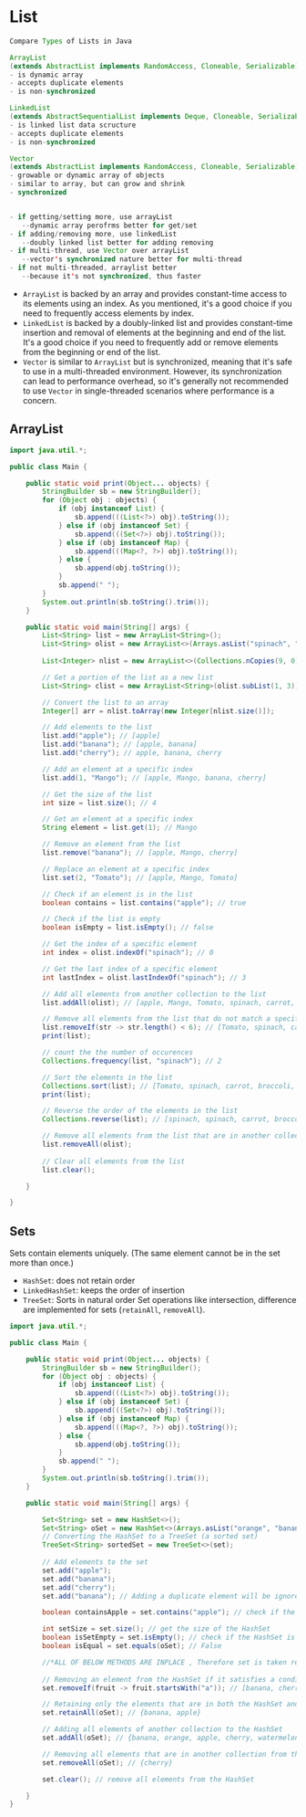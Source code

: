 # List



```java
Compare Types of Lists in Java

ArrayList
(extends AbstractList implements RandomAccess, Cloneable, Serializable)
- is dynamic array
- accepts duplicate elements
- is non-synchronized

LinkedList
(extends AbstractSequentialList implements Deque, Cloneable, Serializable)
- is linked list data scructure
- accepts duplicate elements
- is non-synchronized

Vector
(extends AbstractList implements RandomAccess, Cloneable, Serializable)
- growable or dynamic array of objects
- similar to array, but can grow and shrink
- synchronized


- if getting/setting more, use arrayList
   --dynamic array perofrms better for get/set
- if adding/removing more, use linkedList
   --doubly linked list better for adding removing
- if multi-thread, use Vector over arrayList
   --vector's synchronized nature better for multi-thread
- if not multi-threaded, arraylist better 
   --because it's not synchronized, thus faster
```
-   `ArrayList` is backed by an array and provides constant-time access to its elements using an index. As you mentioned, it's a good choice if you need to frequently access elements by index.
-   `LinkedList` is backed by a doubly-linked list and provides constant-time insertion and removal of elements at the beginning and end of the list. It's a good choice if you need to frequently add or remove elements from the beginning or end of the list.
-   `Vector` is similar to `ArrayList` but is synchronized, meaning that it's safe to use in a multi-threaded environment. However, its synchronization can lead to performance overhead, so it's generally not recommended to use `Vector` in single-threaded scenarios where performance is a concern.

## ArrayList

```java
import java.util.*;

public class Main {

    public static void print(Object... objects) {
        StringBuilder sb = new StringBuilder();
        for (Object obj : objects) {
            if (obj instanceof List) {
                sb.append(((List<?>) obj).toString());
            } else if (obj instanceof Set) {
                sb.append(((Set<?>) obj).toString());
            } else if (obj instanceof Map) {
                sb.append(((Map<?, ?>) obj).toString());
            } else {
                sb.append(obj.toString());
            }
            sb.append(" ");
        }
        System.out.println(sb.toString().trim());
    }

    public static void main(String[] args) {
        List<String> list = new ArrayList<String>();
        List<String> olist = new ArrayList<>(Arrays.asList("spinach", "carrot", "broccoli", "spinach")); // [spinach,carrot,
                                                                                                         // broccoli,spinach]
        List<Integer> nlist = new ArrayList<>(Collections.nCopies(9, 0)); // [0, 0, 0, 0, 0, 0, 0, 0, 0]

        // Get a portion of the list as a new list
        List<String> clist = new ArrayList<String>(olist.subList(1, 3)); // [carrot, broccoli]

        // Convert the list to an array
        Integer[] arr = nlist.toArray(new Integer[nlist.size()]);

        // Add elements to the list
        list.add("apple"); // [apple]
        list.add("banana"); // [apple, banana]
        list.add("cherry"); // apple, banana, cherry

        // Add an element at a specific index
        list.add(1, "Mango"); // [apple, Mango, banana, cherry]

        // Get the size of the list
        int size = list.size(); // 4

        // Get an element at a specific index
        String element = list.get(1); // Mango

        // Remove an element from the list
        list.remove("banana"); // [apple, Mango, cherry]

        // Replace an element at a specific index
        list.set(2, "Tomato"); // [apple, Mango, Tomato]

        // Check if an element is in the list
        boolean contains = list.contains("apple"); // true

        // Check if the list is empty
        boolean isEmpty = list.isEmpty(); // false

        // Get the index of a specific element
        int index = olist.indexOf("spinach"); // 0

        // Get the last index of a specific element
        int lastIndex = olist.lastIndexOf("spinach"); // 3

        // Add all elements from another collection to the list
        list.addAll(olist); // [apple, Mango, Tomato, spinach, carrot, broccoli, spinach]

        // Remove all elements from the list that do not match a specified condition
        list.removeIf(str -> str.length() < 6); // [Tomato, spinach, carrot, broccoli, spinach]
        print(list);

        // count the the number of occurences
        Collections.frequency(list, "spinach"); // 2

        // Sort the elements in the list
        Collections.sort(list); // [Tomato, spinach, carrot, broccoli, spinach]
        print(list);

        // Reverse the order of the elements in the list
        Collections.reverse(list); // [spinach, spinach, carrot, broccoli, Tomato]

		// Remove all elements from the list that are in another collection 
		list.removeAll(olist);
		
		// Clear all elements from the list 
		list.clear();

    }

}
```

## Sets

Sets contain elements uniquely. (The same element cannot be in the set more than once.)

-   `HashSet`: does not retain order
-   `LinkedHashSet`: keeps the order of insertion
-   `TreeSet`: Sorts in natural order Set operations like intersection, difference are implemented for sets (`retainAll`, `removeAll`).


```java
import java.util.*;

public class Main {

    public static void print(Object... objects) {
        StringBuilder sb = new StringBuilder();
        for (Object obj : objects) {
            if (obj instanceof List) {
                sb.append(((List<?>) obj).toString());
            } else if (obj instanceof Set) {
                sb.append(((Set<?>) obj).toString());
            } else if (obj instanceof Map) {
                sb.append(((Map<?, ?>) obj).toString());
            } else {
                sb.append(obj.toString());
            }
            sb.append(" ");
        }
        System.out.println(sb.toString().trim());
    }

    public static void main(String[] args) {

        Set<String> set = new HashSet<>();
        Set<String> oSet = new HashSet<>(Arrays.asList("orange", "banana", "watermelon", "apple"));
        // Converting the HashSet to a TreeSet (a sorted set)
        TreeSet<String> sortedSet = new TreeSet<>(set);
        
        // Add elements to the set
        set.add("apple");
        set.add("banana");
        set.add("cherry");
        set.add("banana"); // Adding a duplicate element will be ignored

        boolean containsApple = set.contains("apple"); // check if the HashSet contains an element

        int setSize = set.size(); // get the size of the HashSet
        boolean isSetEmpty = set.isEmpty(); // check if the HashSet is empty
        boolean isEqual = set.equals(oSet); // False

		//*ALL OF BELOW METHODS ARE INPLACE , Therefore set is taken reference everytime  *//
		
        // Removing an element from the HashSet if it satisfies a condition
        set.removeIf(fruit -> fruit.startsWith("a")); // [banana, cherry]

        // Retaining only the elements that are in both the HashSet and another collection
        set.retainAll(oSet); // {banana, apple}

        // Adding all elements of another collection to the HashSet
        set.addAll(oSet); // {banana, orange, apple, cherry, watermelon}

        // Removing all elements that are in another collection from the HashSet
        set.removeAll(oSet); // {cherry}

        set.clear(); // remove all elements from the HashSet

    }
}

```